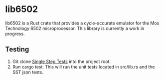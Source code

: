 # lib6502

lib6502 is a Rust crate that provides a cycle-accurate emulator for the Mos Technology 6502 microprocessor. This library is currently a work in progress.

## Testing

1. Git clone [Single Step Tests](https://github.com/SingleStepTests/65x02.git) into the project root.
2. Run cargo test. This will run the unit tests located in src/lib.rs and the SST json tests.
